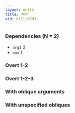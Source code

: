 ```yaml
---
layout: entry
title: འཐབ་
vid: Hill:0793
---
```

### Dependencies (N = 2)
* `arg1` 2
* `aux` 1


### Overt 1-2


### Overt 1-2-3


### With oblique arguments


### With unspecified obliques
